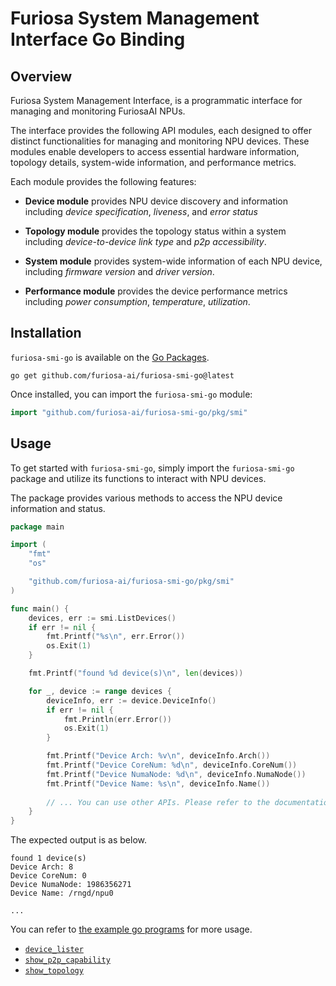 # Furiosa System Management Interface Go Binding

## Overview
Furiosa System Management Interface, is a programmatic interface for managing and monitoring FuriosaAI NPUs.

The interface provides the following API modules, each designed to offer distinct functionalities for managing and monitoring NPU devices.
These modules enable developers to access essential hardware information, topology details, system-wide information, and performance metrics.

Each module provides the following features:
- **Device module** provides NPU device discovery and information including *device specification*, *liveness*, and *error status*

- **Topology module** provides the topology status within a system including *device-to-device link type* and *p2p accessibility*.

- **System module** provides system-wide information of each NPU device, including *firmware version* and *driver version*.

- **Performance module** provides the device performance metrics including *power consumption*, *temperature*, *utilization*.

## Installation

`furiosa-smi-go` is available on the [Go Packages](https://pkg.go.dev/).

```shell
go get github.com/furiosa-ai/furiosa-smi-go@latest
```

Once installed, you can import the `furiosa-smi-go` module:

```go
import "github.com/furiosa-ai/furiosa-smi-go/pkg/smi"
```

## Usage

To get started with `furiosa-smi-go`, simply import the `furiosa-smi-go` package and utilize its functions to interact with NPU devices.

The package provides various methods to access the NPU device information and status.

```go
package main

import (
	"fmt"
	"os"

	"github.com/furiosa-ai/furiosa-smi-go/pkg/smi"
)

func main() {
	devices, err := smi.ListDevices()
	if err != nil {
		fmt.Printf("%s\n", err.Error())
		os.Exit(1)
	}

	fmt.Printf("found %d device(s)\n", len(devices))

	for _, device := range devices {
		deviceInfo, err := device.DeviceInfo()
		if err != nil {
			fmt.Println(err.Error())
			os.Exit(1)
		}

		fmt.Printf("Device Arch: %v\n", deviceInfo.Arch())
		fmt.Printf("Device CoreNum: %d\n", deviceInfo.CoreNum())
		fmt.Printf("Device NumaNode: %d\n", deviceInfo.NumaNode())
		fmt.Printf("Device Name: %s\n", deviceInfo.Name())
		
		// ... You can use other APIs. Please refer to the documentation.
	}
}
```

The expected output is as below.

```text
found 1 device(s)
Device Arch: 8
Device CoreNum: 0
Device NumaNode: 1986356271
Device Name: /rngd/npu0

...
```

You can refer to [the example go programs](example) for more usage.
- [`device_lister`](example/device_lister/device_lister.go)
- [`show_p2p_capability`](example/show_p2p_capability/show_p2p_capability.go)
- [`show_topology`](example/show_topology/show_topology.go)
